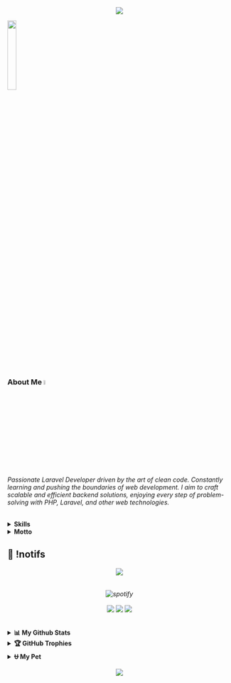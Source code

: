 <p align="center">
  <img src="https://capsule-render.vercel.app/api?type=waving&height=100&color=gradient&reversal=true"/> 
</p>  

<img src="https://github.com/tu_usuario/tu_usuario/blob/main/anime_laravel.png" height="20%" width="20%"/>

### About Me <img src="https://media.tenor.com/uUNcnHwYJQEAAAAj/running-pikachu-transparent-snivee.gif" height="5%" width="5%"/>

<h6> Passionate Laravel Developer driven by the art of clean code. Constantly learning and pushing the boundaries of web development. I aim to craft scalable and efficient backend solutions, enjoying every step of problem-solving with PHP, Laravel, and other web technologies. </h6>

<details>
<summary><b>Skills</b></summary>
<div>

[![My Skills](https://skillicons.dev/icons?i=html,css,js,php,laravel,mysql,git,docker,bootstrap)](https://skillicons.dev)

</div>
   
<summary><b>Learning</b></summary>
<div>
  
[![Learning](https://skillicons.dev/icons?i=nextjs,go,typescript,flutter)](https://skillicons.dev)
  
</div>
</details>

<details>
  <summary><b>Motto</b></summary>
<div>

- **"Code, Deploy, Improve — Never stop learning."**
  
</div>
</details>

## 🍿 !notifs 
<h6 align="center">
  <img src="https://moe-counter.glitch.me/get/@tu_usuario?theme=rule34"  />
</h6>

<h6 align="center">
  <img title="spotify-github-profile" alt="spotify" src="https://spotify-github-profile.kittinanx.com/api/view.svg?uid=313hfc2beewahvywizatlu63l4f4&cover_image=false&theme=default&show_offline=true&background_color=121212&interchange=true&bar_color_cover=false"/><br><br>
  
  <a href="https://github.com/tu_usuario">
  <img src="https://img.shields.io/badge/github-%2324292e.svg?&style=for-the-badge&logo=github&logoColor=white alt=github style="margin-bottom: 5px;" /></a> 
  <a href="https://instagram.com/tu_usuario">
  <img src="https://img.shields.io/badge/instagram-%23000000.svg?&style=for-the-badge&logo=instagram&logoColor=white alt=instagram style="margin-bottom: 5px;" /></a>
  <a href="https://www.youtube.com/@tu_usuario">
  <img src="https://img.shields.io/badge/youtube-%23EE4831.svg?&style=for-the-badge&logo=youtube&logoColor=white alt=youtube style="margin-bottom: 5px;" /></a> 
  
</h6>

##

<details>
  <summary><b>📊 My Github Stats</b></summary>

<h6 align="center">

  <img src="https://gh-readme-profile.vercel.app/api?username=tu_usuario&theme=neon-dark&border_width=0&border_radius=15.2&hide_border=true">

</h6>
</details>

<details>
  <summary><b>🏆 GitHub Trophies</b></summary>

<div align="center">
  
![](https://github-profile-trophy.vercel.app/?username=tu_usuario&theme=onedark&no-frame=true&no-bg=true&margin-w=4)

</div>
</details>

<details>
  <summary><b>⛎ My Pet</b></summary>

<div align="center">
<picture>
  <source media="(prefers-color-scheme: dark)" srcset="https://raw.githubusercontent.com/tu_usuario/tu_usuario/output/github-contribution-grid-snake-dark.svg">
  <source media="(prefers-color-scheme: light)" srcset="https://raw.githubusercontent.com/tu_usuario/tu_usuario/output/github-contribution-grid-snake.svg">
  <img alt="github contribution grid snake animation" src="https://raw.githubusercontent.com/tu_usuario/tu_usuario/output/github-contribution-grid-snake.svg">
</picture>
</div>
</details>

<p align="center"> 
<img src="https://capsule-render.vercel.app/api?type=waving&height=100&color=gradient&reversal=false&section=footer"/> 
</p>
